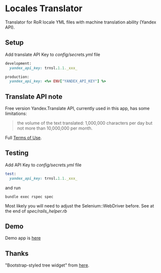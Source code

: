 Locales Translator
===================

Translator for RoR locale YML files with machine translation ability (Yandex API).


Setup
-------

Add translate API Key to *config/secrets.yml* file 
```ruby
development:
  yandex_api_key: trnsl.1.1._xxx_

production:
  yandex_api_key: <%= ENV["YANDEX_API_KEY"] %>
```

Translate API note
-------

Free version Yandex.Translate API, currently used in this app, has some limitations:
> the volume of the text translated: 1,000,000 characters per day but not more than 10,000,000 per month.

Full [Terms of Use](http://legal.yandex.com/translate_api/?ncrnd=2118).

Testing
-------

Add API Key to *config/secrets.yml* file 
```ruby
test:
  yandex_api_key: trnsl.1.1._xxx_
```
and run
```
bundle exec rspec spec
```
Most likely you will need to adjust the Selenium::WebDriver before. See at the end of *spec/rails_helper.rb* 

Demo
-------

Demo app is [here](http://locales-translator.herokuapp.com/)

Thanks
-------

"Bootstrap-styled tree widget" from [here](http://jsfiddle.net/umutc1/eyf9q87c/).
